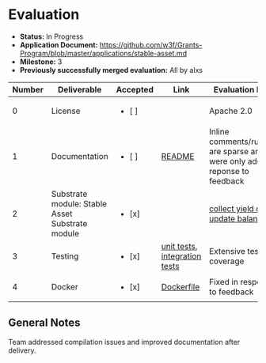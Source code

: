 # Evaluation

- **Status:** In Progress
- **Application Document:** https://github.com/w3f/Grants-Program/blob/master/applications/stable-asset.md
- **Milestone:** 3
- **Previously successfully merged evaluation:** All by alxs

| Number | Deliverable | Accepted | Link | Evaluation Notes |
| ------ | ----------- | -------- | ---- |----------------- |
| 0 | License |<ul><li>[ ] </li></ul> | | Apache 2.0 |
| 1 | Documentation |<ul><li>[ ] </li></ul> | [README](https://github.com/nutsfinance/stable-asset/blob/master/demo/README.md) | Inline comments/rustdocs are sparse and were only added in reponse to feedback
| 2 | Substrate module: Stable Asset Substrate module |<ul><li>[x] </li></ul> | |[collect yield code](https://github.com/nutsfinance/stable-asset/blob/master/lib/stable-asset/src/lib.rs#L1152-L1191), [update balance](https://github.com/nutsfinance/stable-asset/blob/master/lib/stable-asset/src/lib.rs#L1131-L1150) |
| 3 | Testing |<ul><li>[x] </li></ul> | [unit tests](https://github.com/nutsfinance/stable-asset/blob/master/lib/stable-asset/src/tests.rs), [integration tests](https://github.com/AcalaNetwork/Acala/blob/master/runtime/integration-tests/src/stable_asset.rs)| Extensive test coverage
| 4 | Docker |<ul><li>[x] </li></ul> | [Dockerfile](https://github.com/nutsfinance/stable-asset/blob/master/Dockerfile) | Fixed in response to feedback

## General Notes

Team addressed compilation issues and improved documentation after delivery.